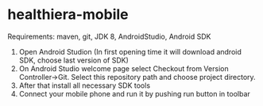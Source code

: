 # healthiera-mobile
Requirements: maven, git, JDK 8, AndroidStudio, Android SDK
1) Open Android Studion (In first opening time it will download android SDK, choose last version of SDK)
2) On Android Studio welcome page select Checkout from Version Controller->Git.
Select this repository path and choose project directory.
3) After that install all necessary SDK tools
4) Connect your mobile phone and run it by pushing run button in toolbar
